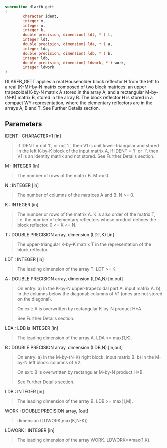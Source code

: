 ```fortran
subroutine dlarfb_gett
(
        character ident,
        integer m,
        integer n,
        integer k,
        double precision, dimension( ldt, * ) t,
        integer ldt,
        double precision, dimension( lda, * ) a,
        integer lda,
        double precision, dimension( ldb, * ) b,
        integer ldb,
        double precision, dimension( ldwork, * ) work,
        integer ldwork
)
```

DLARFB_GETT applies a real Householder block reflector H from the
left to a real (K+M)-by-N   matrix
composed of two block matrices: an upper trapezoidal K-by-N matrix A
stored in the array A, and a rectangular M-by-(N-K) matrix B, stored
in the array B. The block reflector H is stored in a compact
WY-representation, where the elementary reflectors are in the
arrays A, B and T. See Further Details section.

## Parameters
IDENT : CHARACTER*1 [in]
> If IDENT = not 'I', or not 'i', then V1 is unit
> lower-triangular and stored in the left K-by-K block of
> the input matrix A,
> If IDENT = 'I' or 'i', then  V1 is an identity matrix and
> not stored.
> See Further Details section.

M : INTEGER [in]
> The number of rows of the matrix B.
> M >= 0.

N : INTEGER [in]
> The number of columns of the matrices A and B.
> N >= 0.

K : INTEGER [in]
> The number or rows of the matrix A.
> K is also order of the matrix T, i.e. the number of
> elementary reflectors whose product defines the block
> reflector. 0 <= K <= N.

T : DOUBLE PRECISION array, dimension (LDT,K) [in]
> The upper-triangular K-by-K matrix T in the representation
> of the block reflector.

LDT : INTEGER [in]
> The leading dimension of the array T. LDT >= K.

A : DOUBLE PRECISION array, dimension (LDA,N) [in,out]
> 
> On entry:
> a) In the K-by-N upper-trapezoidal part A: input matrix A.
> b) In the columns below the diagonal: columns of V1
> (ones are not stored on the diagonal).
> 
> On exit:
> A is overwritten by rectangular K-by-N product H*A.
> 
> See Further Details section.

LDA : LDB is INTEGER [in]
> The leading dimension of the array A. LDA >= max(1,K).

B : DOUBLE PRECISION array, dimension (LDB,N) [in,out]
> 
> On entry:
> a) In the M-by-(N-K) right block: input matrix B.
> b) In the M-by-N left block: columns of V2.
> 
> On exit:
> B is overwritten by rectangular M-by-N product H*B.
> 
> See Further Details section.

LDB : INTEGER [in]
> The leading dimension of the array B. LDB >= max(1,M).

WORK : DOUBLE PRECISION array, [out]
> dimension (LDWORK,max(K,N-K))

LDWORK : INTEGER [in]
> The leading dimension of the array WORK. LDWORK>=max(1,K).
